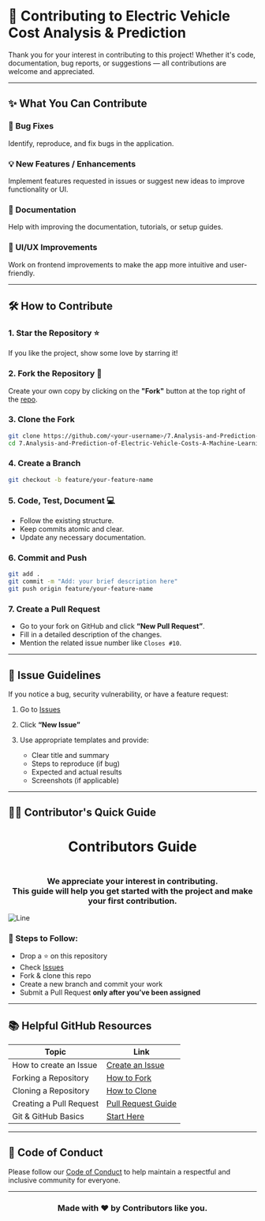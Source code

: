# 🚗 Contributing to Electric Vehicle Cost Analysis & Prediction

Thank you for your interest in contributing to this project! Whether it's code, documentation, bug reports, or suggestions — all contributions are welcome and appreciated.

---

## ✨ What You Can Contribute

### 🐞 Bug Fixes
Identify, reproduce, and fix bugs in the application.

### 💡 New Features / Enhancements
Implement features requested in issues or suggest new ideas to improve functionality or UI.

### 🧾 Documentation
Help with improving the documentation, tutorials, or setup guides.

### 🎨 UI/UX Improvements
Work on frontend improvements to make the app more intuitive and user-friendly.

---

## 🛠 How to Contribute

### 1. Star the Repository ⭐
If you like the project, show some love by starring it!

### 2. Fork the Repository 🍴
Create your own copy by clicking on the **"Fork"** button at the top right of the [repo](https://github.com/reshamsai150/7.Analysis-and-Prediction-of-Electric-Vehicle-Costs-A-Machine-Learning-Based-Approach.git).

### 3. Clone the Fork
```bash
git clone https://github.com/<your-username>/7.Analysis-and-Prediction-of-Electric-Vehicle-Costs-A-Machine-Learning-Based-Approach.git
cd 7.Analysis-and-Prediction-of-Electric-Vehicle-Costs-A-Machine-Learning-Based-Approach
```

### 4. Create a Branch

```bash
git checkout -b feature/your-feature-name
```

### 5. Code, Test, Document 💻

* Follow the existing structure.
* Keep commits atomic and clear.
* Update any necessary documentation.

### 6. Commit and Push

```bash
git add .
git commit -m "Add: your brief description here"
git push origin feature/your-feature-name
```

### 7. Create a Pull Request

* Go to your fork on GitHub and click **“New Pull Request”**.
* Fill in a detailed description of the changes.
* Mention the related issue number like `Closes #10`.

---

## 📣 Issue Guidelines

If you notice a bug, security vulnerability, or have a feature request:

1. Go to [Issues](../../issues)
2. Click **“New Issue”**
3. Use appropriate templates and provide:

   * Clear title and summary
   * Steps to reproduce (if bug)
   * Expected and actual results
   * Screenshots (if applicable)

---

## 🧑‍💻 Contributor's Quick Guide

<h1 align="center"> Contributors Guide </h1>
<h3 align="center"><br> We appreciate your interest in contributing. <br>This guide will help you get started with the project and make your first contribution.</h3>

![Line](https://user-images.githubusercontent.com/85225156/171937799-8fc9e255-9889-4642-9c92-6df85fb86e82.gif)

### 🚦 Steps to Follow:

* Drop a ⭐ on this repository
* Check [Issues](../../issues)
* Fork & clone this repo
* Create a new branch and commit your work
* Submit a Pull Request **only after you’ve been assigned**

---

## 📚 Helpful GitHub Resources

| Topic                   | Link                                                                                                             |
| ----------------------- | ---------------------------------------------------------------------------------------------------------------- |
| How to create an Issue  | [Create an Issue](https://help.github.com/en/desktop/contributing-to-projects/creating-an-issue-or-pull-request) |
| Forking a Repository    | [How to Fork](https://help.github.com/en/github/getting-started-with-github/fork-a-repo)                         |
| Cloning a Repository    | [How to Clone](https://docs.github.com/en/get-started/quickstart/fork-a-repo#cloning-your-forked-repository)     |
| Creating a Pull Request | [Pull Request Guide](https://opensource.com/article/19/7/create-pull-request-github)                             |
| Git & GitHub Basics     | [Start Here](https://docs.github.com/get-started)                                                                |

---

## 📜 Code of Conduct

Please follow our [Code of Conduct](CODE_OF_CONDUCT.md) to help maintain a respectful and inclusive community for everyone.

---

<h3 align="center">Made with ❤️ by Contributors like you.